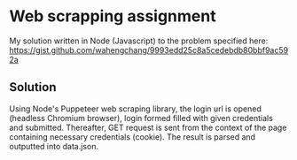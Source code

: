 # Web scrapping assignment

My solution written in Node (Javascript) to the problem specified here: https://gist.github.com/wahengchang/9993edd25c8a5cedebdb80bbf9ac592a

## Solution

Using Node's Puppeteer web scraping library, the login url is opened (headless Chromium browser), login formed filled with given credentials and submitted. Thereafter, GET request is sent from the context of the page containing necessary credentials (cookie). The result is parsed and outputted into data.json.
